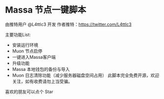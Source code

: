 # Massa 节点一键脚本
由推特用户 @L4ttIc3 开发 作者推特：https://twitter.com/L4ttIc3

主要功能List:

- 安装运行环境
- Muon 节点启停
- 一键进入Massa客户端
- 升级功能
- Massa 本地钱包的备份与导入
- Muon 日志清除功能（减少服务器磁盘空间占用）
此脚本完全免费开源，欢迎关注，如有收费请勿上当受骗。

喜欢的朋友可以点个 Star
